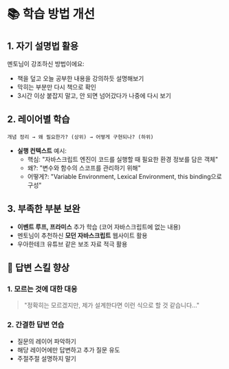 <!-- 멘토링 내용을 보니 정말 유익한 시간이었네요! 멘토님께서 정말 좋은 조언들을 많이 해주셨어요. 다음 멘토링까지 효과적으로 학습하는 방법을 정리해드릴게요. -->

# 📚 학습 방법 개선

## 1. **자기 설명법 활용**

멘토님이 강조하신 방법이에요:

- 책을 덮고 오늘 공부한 내용을 강의하듯 설명해보기
- 막히는 부분만 다시 책으로 확인
- 3시간 이상 붙잡지 말고, 안 되면 넘어갔다가 나중에 다시 보기

## 2. **레이어별 학습**

```text
개념 정리 → 왜 필요한가? (상위) → 어떻게 구현되나? (하위)
```

- **실행 컨텍스트** 예시:
  - 핵심: "자바스크립트 엔진이 코드를 실행할 때 필요한 환경 정보를 담은 객체"
  - 왜?: "변수와 함수의 스코프를 관리하기 위해"
  - 어떻게?: "Variable Environment, Lexical Environment, this binding으로 구성"

## 3. **부족한 부분 보완**

- **이벤트 루프, 프라미스** 추가 학습 (코어 자바스크립트에 없는 내용)
- 멘토님이 추천하신 **모던 자바스크립트** 웹사이트 활용
- 우아한테크 유튜브 같은 보조 자료 적극 활용

## 🎯 답변 스킬 향상

### 1. **모르는 것에 대한 대응**
>
> "정확히는 모르겠지만, 제가 설계한다면 이런 식으로 할 것 같습니다..."

### 2. **간결한 답변 연습**

- 질문의 레이어 파악하기
- 해당 레이어에만 답변하고 추가 질문 유도
- 주절주절 설명하지 말기
